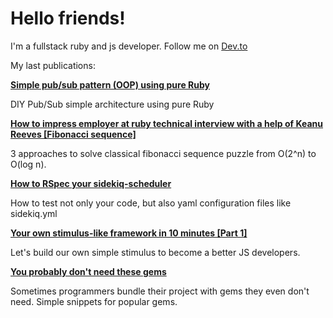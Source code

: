 # Hello friends!

I'm a fullstack ruby and js developer. Follow me on [Dev.to](https://dev.to/pashagray)

My last publications:

__[Simple pub/sub pattern (OOP) using pure Ruby](https://dev.to/pashagray/simple-pub-sub-pattern-oop-using-pure-ruby-49eh)__

DIY Pub/Sub simple architecture using pure Ruby

__[How to impress employer at ruby technical interview with a help of Keanu Reeves [Fibonacci sequence]](https://dev.to/pashagray/how-to-impress-employer-at-ruby-technical-interview-with-a-help-of-keanu-reeves-fibonacci-sequence-3m47)__

3 approaches to solve classical fibonacci sequence puzzle from O(2^n) to O(log n).

__[How to RSpec your sidekiq-scheduler](https://dev.to/pashagray/how-to-rspec-your-sidekiq-scheduler-5hgo)__

How to test not only your code, but also yaml configuration files like sidekiq.yml

__[Your own stimulus-like framework in 10 minutes [Part 1]](https://dev.to/pashagray/your-own-stimulus-like-framework-part-1-55b2)__

Let's build our own simple stimulus to become a better JS developers.

__[You probably don't need these gems](https://dev.to/pashagray/you-probably-don-t-need-these-gems-2f9)__

Sometimes programmers bundle their project with gems they even don't need. Simple snippets for popular gems.



